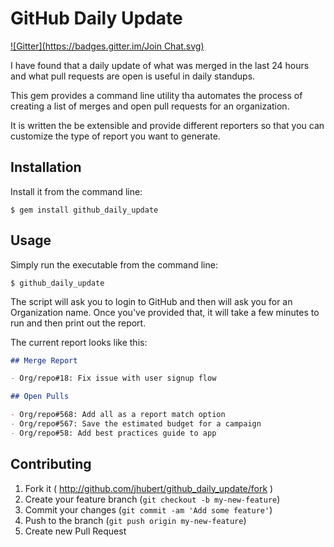# GitHub Daily Update
[![Gitter](https://badges.gitter.im/Join Chat.svg)](https://gitter.im/jhubert/github-daily-update?utm_source=badge&utm_medium=badge&utm_campaign=pr-badge&utm_content=badge)

I have found that a daily update of what was merged in the last 24 hours and what pull requests are open is useful in daily standups. 

This gem provides a command line utility tha automates the process of creating a list of merges and open pull requests for an organization.

It is written the be extensible and provide different reporters so that you can customize the type of report you want to generate.

## Installation

Install it from the command line:

    $ gem install github_daily_update

## Usage

Simply run the executable from the command line:

    $ github_daily_update

The script will ask you to login to GitHub and then will ask you for an Organization name. Once you've provided that, it will take a few minutes to run and then print out the report.

The current report looks like this:

```markdown
## Merge Report

- Org/repo#18: Fix issue with user signup flow

## Open Pulls

- Org/repo#568: Add all as a report match option
- Org/repo#567: Save the estimated budget for a campaign
- Org/repo#58: Add best practices guide to app
```

## Contributing

1. Fork it ( http://github.com/jhubert/github_daily_update/fork )
2. Create your feature branch (`git checkout -b my-new-feature`)
3. Commit your changes (`git commit -am 'Add some feature'`)
4. Push to the branch (`git push origin my-new-feature`)
5. Create new Pull Request

